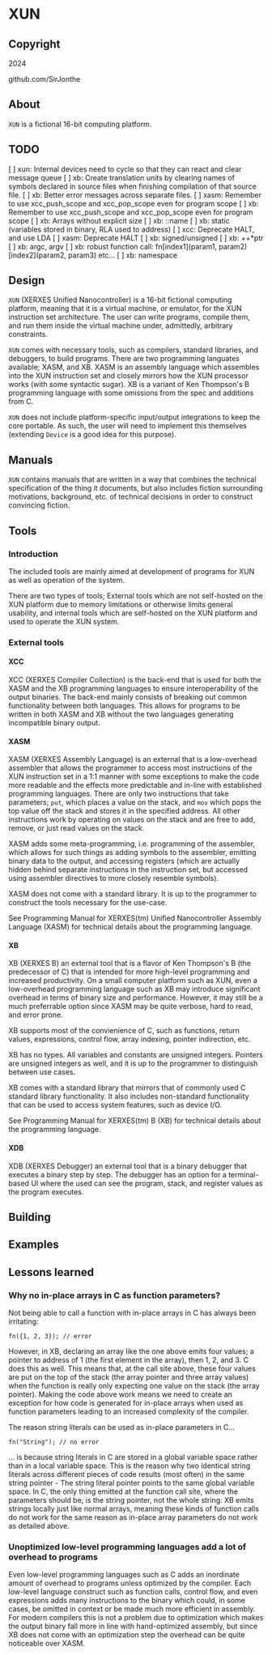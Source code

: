 # XUN

## Copyright
2024

github.com/SirJonthe

## About

`XUN` is a fictional 16-bit computing platform.

## TODO

[ ] xun:  Internal devices need to cycle so that they can react and clear message queue
[ ] xb:   Create translation units by clearing names of symbols declared in source files when finishing compilation of that source file.
[ ] xb:   Better error messages across separate files.
[ ] xasm: Remember to use xcc_push_scope and xcc_pop_scope even for program scope
[ ] xb:   Remember to use xcc_push_scope and xcc_pop_scope even for program scope
[ ] xb:   Arrays without explicit size
[ ] xb:   ::name
[ ] xb:   static (variables stored in binary, RLA used to address)
[ ] xcc:  Deprecate HALT, and use LDA
[ ] xasm: Deprecate HALT
[ ] xb:   signed/unsigned
[ ] xb:   ++*ptr
[ ] xb:   argc, argv
[ ] xb:   robust function call: fn[index1](param1, param2)[index2](param2, param3) etc...
[ ] xb:   namespace

## Design

`XUN` (XERXES Unified Nanocontroller) is a 16-bit fictional computing platform, meaning that it is a virtual machine, or emulator, for the XUN instruction set architecture. The user can write programs, compile them, and run them inside the virtual machine under, admittedly, arbitrary constraints.

`XUN` comes with necessary tools, such as compilers, standard libraries, and debuggers, to build programs. There are two programming languates available; XASM, and XB. XASM is an assembly language which assembles into the XUN instruction set and closely mirrors how the XUN processor works (with some syntactic sugar). XB is a variant of Ken Thompson's B programming language with some omissions from the spec and additions from C.

`XUN` does not include platform-specific input/output integrations to keep the core portable. As such, the user will need to implement this themselves (extending `Device` is a good idea for this purpose).

## Manuals

`XUN` contains manuals that are written in a way that combines the technical specification of the thing it documents, but also includes fiction surrounding motivations, background, etc. of technical decisions in order to construct convincing fiction.

## Tools

### Introduction

The included tools are mainly aimed at development of programs for XUN as well as operation of the system.

There are two types of tools; External tools which are not self-hosted on the XUN platform due to memory limitations or otherwise limits general usability, and internal tools which are self-hosted on the XUN platform and used to operate the XUN system.

### External tools

#### XCC

XCC (XERXES Compiler Collection) is the back-end that is used for both the XASM and the XB programming languages to ensure interoperability of the output binaries. The back-end mainly consists of breaking out common functionality between both languages. This allows for programs to be written in both XASM and XB without the two languages generating incompatible binary output.

#### XASM

XASM (XERXES Assembly Language) is an external that is a low-overhead assembler that allows the programmer to access most instructions of the XUN instruction set in a 1:1 manner with some exceptions to make the code more readable and the effects more predictable and in-line with established programming languages. There are only two instructions that take parameters; `put`, which places a value on the stack, and `mov` which pops the top value off the stack and stores it in the specified address. All other instructions work by operating on values on the stack and are free to add, remove, or just read values on the stack.

XASM adds some meta-programming, i.e. programming of the assembler, which allows for such things as adding symbols to the assembler, emitting binary data to the output, and accessing registers (which are actually hidden behind separate instructions in the instruction set, but accessed using assembler directives to more closely resemble symbols).

XASM does not come with a standard library. It is up to the programmer to construct the tools necessary for the use-case.

See Programming Manual for XERXES(tm) Unified Nanocontroller Assembly Language (XASM) for technical details about the programming language.

#### XB

XB (XERXES B) an external tool that is a flavor of Ken Thompson's B (the predecessor of C) that is intended for more high-level programming and increased productivity. On a small computer platform such as XUN, even a low-overhead programming language such as XB may introduce significant overhead in terms of binary size and performance. However, it may still be a much preferrable option since XASM may be quite verbose, hard to read, and error prone.

XB supports most of the convienience of C, such as functions, return values, expressions, control flow, array indexing, pointer indirection, etc.

XB has no types. All variables and constants are unsigned integers. Pointers are unsigned integers as well, and it is up to the programmer to distinguish between use cases.

XB comes with a standard library that mirrors that of commonly used C standard library functionality. It also includes non-standard functionality that can be used to access system features, such as device I/O.

See Programming Manual for XERXES(tm) B (XB) for technical details about the programming language.

#### XDB

XDB (XERXES Debugger) an external tool that is a binary debugger that executes a binary step by step. The debugger has an option for a terminal-based UI where the used can see the program, stack, and register values as the program executes.

## Building

## Examples

## Lessons learned

### Why no in-place arrays in C as function parameters?

Not being able to call a function with in-place arrays in C has always been irritating:

```
fn({1, 2, 3}); // error
```

However, in XB, declaring an array like the one above emits four values; a pointer to address of 1 (the first element in the array), then 1, 2, and 3. C does this as well. This means that, at the call site above, these four values are put on the top of the stack (the array pointer and three array values) when the function is really only expecting one value on the stack (the array pointer). Making the code above work means we need to create an exception for how code is generated for in-place arrays when used as function parameters leading to an increased complexity of the compiler.

The reason string literals can be used as in-place parameters in C...

```
fn("String"); // no error
```

... is because string literals in C are stored in a global variable space rather than in a local variable space. This is the reason why two identical string literals across different pieces of code results (most often) in the same string pointer - The string literal pointer points to the same global variable space. In C, the only thing emitted at the function call site, where the parameters should be, is the string pointer, not the whole string. XB emits strings locally just like normal arrays, meaning these kinds of function calls do not work for the same reason as in-place array parameters do not work as detailed above.

### Unoptimized low-level programming languages add a lot of overhead to programs

Even low-level programming languages such as C adds an inordinate amount of overhead to programs unless optimized by the compiler. Each low-level language construct such as function calls, control flow, and even expressions adds many instructions to the binary which could, in some cases, be omitted in context or be made much more efficient in assembly. For modern compilers this is not a problem due to optimization which makes the output binary fall more in line with hand-optimized assembly, but since XB does not come with an optimization step the overhead can be quite noticeable over XASM.